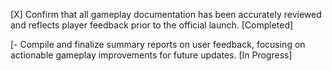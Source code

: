 [X] Confirm that all gameplay documentation has been accurately reviewed and reflects player feedback prior to the official launch. [Completed]

[- Compile and finalize summary reports on user feedback, focusing on actionable gameplay improvements for future updates. [In Progress]